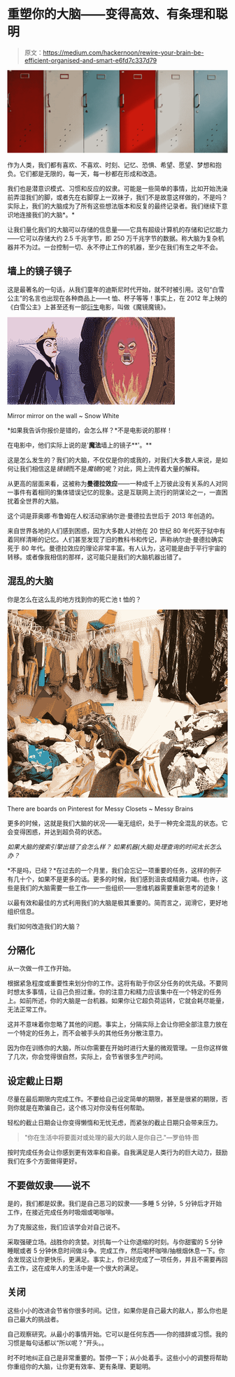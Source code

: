 # 重塑你的大脑——变得高效、有条理和聪明

> 原文：<https://medium.com/hackernoon/rewire-your-brain-be-efficient-organised-and-smart-e6fd7c337d79>

![](img/7c4cdcf8fcc88aabbc960b73aaf37de9.png)

作为人类，我们都有喜欢、不喜欢、时刻、记忆、恐惧、希望、愿望、梦想和抱负。它们都是无限的，每一天，每一秒都在形成和改造。

我们也是潜意识模式、习惯和反应的奴隶。可能是一些简单的事情，比如开始洗澡前弄湿我们的脚，或者先在右脚穿上一双袜子，我们不是故意这样做的，不是吗？实际上，我们的大脑成为了所有这些想法版本和反复的最终记录者。我们继续下意识地连接我们的大脑*。*

让我们量化我们的大脑可以存储的信息量——它具有超级计算机的存储和记忆能力——它可以存储大约 2.5 千兆字节，即 250 万千兆字节的数据。称大脑为复杂机器并不为过。一台控制一切、永不停止工作的机器，至少在我们有生之年不会。

## 墙上的镜子镜子

这是最著名的一句话，从我们童年的迪斯尼时代开始，就不时被引用。这句“白雪公主”的名言也出现在各种商品上——t 恤、杯子等等！事实上，在 2012 年上映的《白雪公主》上甚至还有一部[衍生](https://hackernoon.com/tagged/spinoff)电影，叫做《魔镜魔镜》。

![](img/aaf2ea06cd8c2e15a76b3988e9d7ce9a.png)

Mirror mirror on the wall ~ Snow White

*如果我告诉你报价是错的，会怎么样？*不是电影说的那样！

在电影中，他们实际上说的是'**魔法**墙上的镜子**'。**

这是怎么发生的？我们的大脑，不仅仅是你的或我的，对我们大多数人来说，是如何让我们相信这是*镜镜*而不是*魔镜*的呢？对此，网上流传着大量的解释。

从更高的层面来看，这被称为**曼德拉效应**——一种成千上万彼此没有关系的人对同一事件有着相同的集体错误记忆的现象。这是互联网上流行的阴谋论之一，一直困扰着全世界的大脑。

这个词是菲奥娜·布鲁姆在人权活动家纳尔逊·曼德拉去世后于 2013 年创造的。

来自世界各地的人们感到困惑，因为大多数人对他在 20 世纪 80 年代死于狱中有着同样清晰的记忆。人们甚至发现了旧的教科书和传记，声称纳尔逊·曼德拉确实死于 80 年代。曼德拉效应的理论非常丰富。有人认为，这可能是由于平行宇宙的转移。或者像我相信的那样，这可能只是我们的大脑机器出错了。

## 混乱的大脑

你是怎么在这么乱的地方找到你的死亡池 t 恤的？

![](img/3caa70c30fc5b70c06d4f57fdbbc1e2d.png)

There are boards on Pinterest for Messy Closets ~ Messy Brains

更多的时候，这就是我们大脑的状况——毫无组织，处于一种完全混乱的状态。它会变得困惑，并达到超负荷的状态。

*如果大脑的搜索引擎出错了会怎么样？
如果机器(大脑)处理查询的时间太长怎么办？*

*不是吗，已经？*在过去的一个月里，我们会忘记一项重要的任务，这样的例子有几十个，如果不是更多的话。更多的时候，我们感到沮丧或精疲力竭。也许，这些是我们的大脑需要一些工作——一些组织——思维机器需要重新思考的迹象！

以最有效和最佳的方式利用我们的大脑是极其重要的。简而言之，润滑它，更好地组织信息。

我们如何改造我们的大脑？

## 分隔化

从一次做一件工作开始。

根据紧急程度或重要性来划分你的工作。这将有助于你区分任务的优先级。不要同时想太多事情，让自己负担过重。你的注意力和精力应该集中在一个特定的任务上。如前所述，你的大脑是一台机器。如果你让它超负荷运转，它就会耗尽能量，无法正常工作。

这并不意味着你忽略了其他的问题。事实上，分隔实际上会让你把全部注意力放在一个特定的任务上，而不会被手头的其他任务分散注意力。

因为你在训练你的大脑，所以你需要在开始时进行大量的微观管理。一旦你这样做了几次，你会觉得很自然，实际上，会节省很多生产时间。

## 设定截止日期

尽量在最后期限内完成工作。不要给自己设定简单的期限，甚至是很紧的期限，否则你就是在欺骗自己，这个练习对你没有任何帮助。

轻松的截止日期会让你变得懒惰和无忧无虑，而紧张的截止日期只会带来压力。

> "你在生活中将要面对或处理的最大的敌人是你自己."—罗伯特·图

按时完成任务会让你感到更有效率和自豪。自我满足是人类行为的巨大动力，鼓励我们在多个方面做得更好。

## 不要做奴隶——说不

是的，我们都是奴隶。我们是自己恶习的奴隶——多睡 5 分钟，5 分钟后才开始工作，在接近完成任务时吸烟或喝咖啡。

为了克服这些，我们应该学会对自己说不。

采取强硬立场。战胜你的贪婪。对抗每一个让你退缩的时刻。与你甜蜜的 5 分钟睡眠或者 5 分钟休息时间做斗争。完成工作，然后喝杯咖啡/抽根烟休息一下。你会发现这让你更快乐，更满足。事实上，你已经完成了一项任务，并且不需要再回去工作，这在成年人的生活中是一个很大的满足。

## 关闭

这些小小的改进会节省你很多时间。记住，如果你是自己最大的敌人，那么你也是自己最大的挑战者。

自己观察研究。从最小的事情开始。它可以是任何东西——你的措辞或习惯。我的习惯是每句话都以“所以呢？”开头。。

时不时地纠正自己是非常重要的。暂停一下；从小处着手。这些小小的调整将帮助你重组你的大脑，让你更有效率、更有条理、更聪明。